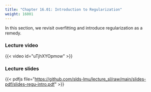 ```yaml
---
title: "Chapter 16.01: Introduction to Regularization"
weight: 16001
---
```

In this section, we revisit overfitting and introduce regularization as a remedy.

<!--more-->

### Lecture video

{{< video id="uTjhXYOpmow" >}}

### Lecture slides

{{< pdfjs file="https://github.com/slds-lmu/lecture_sl/raw/main/slides-pdf/slides-regu-intro.pdf" >}}
